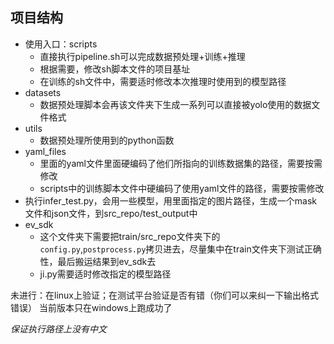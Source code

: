 ## 项目结构


- 使用入口：scripts
  - 直接执行pipeline.sh可以完成数据预处理+训练+推理
  - 根据需要，修改sh脚本文件的项目基址
  - 在训练的sh文件中，需要适时修改本次推理时使用到的模型路径
- datasets
  - 数据预处理脚本会再该文件夹下生成一系列可以直接被yolo使用的数据文件格式
- utils
  - 数据预处理所使用到的python函数
- yaml_files
  - 里面的yaml文件里面硬编码了他们所指向的训练数据集的路径，需要按需修改
  - scripts中的训练脚本文件中硬编码了使用yaml文件的路径，需要按需修改
- 执行infer_test.py，会用一些模型，用里面指定的图片路径，生成一个mask文件和json文件，到src_repo/test_output中
- ev_sdk
  - 这个文件夹下需要把train/src_repo文件夹下的`config.py`,`postprocess.py`拷贝进去，尽量集中在train文件夹下测试正确性，最后搬运结果到ev_sdk去
  - ji.py需要适时修改指定的模型路径

未进行：在linux上验证；在测试平台验证是否有错（你们可以来纠一下输出格式错误）
当前版本只在windows上跑成功了

*保证执行路径上没有中文*